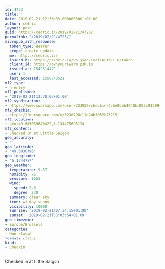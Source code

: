 ```yaml
---
id: 4723
title: ''
date: 2019-02-21 12:30:03.000000000 +01:00
author: cedric
layout: post
guid: https://cedric.io/2019/02/21/4723/
permalink: "/2019/02/21/4723/"
micropub_auth_response:
  token_type: Bearer
  scope: create update
  me: https://cedric.io/
  issued_by: https://cedric.io/wp-json/indieauth/1.0/token
  client_id: https://ownyourswarm.p3k.io
  issued_at: 1542614471
  user: 1
  last_accessed: 1550748621
mf2_type:
- h-entry
mf2_published:
- '2019-02-21T12:30:03+01:00'
mf2_syndication:
- https://www.swarmapp.com/user/223939/checkin/5c6e8bbb4940bc002c912094
mf2_checkin:
- https://foursquare.com/v/523d796c11d24bf052b75215
mf2_location:
- geo:49.603039640422,6.134475698124
mf2_content:
- Checked in at Little Saigon
geo_accuracy:
- ''
geo_latitude:
- '49.6030396'
geo_longitude:
- '6.1344757'
geo_weather:
  temperature: 9.57
  humidity: 71
  pressure: 1028
  wind:
    speed: 2.6
    degree: 230
  summary: clear sky
  icon: wi-day-sunny
  visibility: 10000
  sunrise: '2019-02-21T07:34:15+01:00'
  sunset: '2019-02-21T18:03:54+01:00'
geo_timezone:
- Europe/Brussels
categories:
- Non classé
format: status
kind:
- Checkin
---
```

Checked in at Little Saigon
